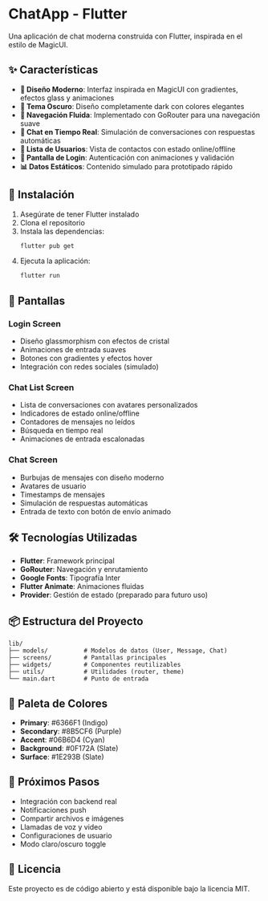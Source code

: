 # ChatApp - Flutter

Una aplicación de chat moderna construida con Flutter, inspirada en el estilo de MagicUI.

## ✨ Características

- **🎨 Diseño Moderno**: Interfaz inspirada en MagicUI con gradientes, efectos glass y animaciones
- **🌙 Tema Oscuro**: Diseño completamente dark con colores elegantes
- **📱 Navegación Fluida**: Implementado con GoRouter para una navegación suave
- **💬 Chat en Tiempo Real**: Simulación de conversaciones con respuestas automáticas
- **👥 Lista de Usuarios**: Vista de contactos con estado online/offline
- **🔐 Pantalla de Login**: Autenticación con animaciones y validación
- **📊 Datos Estáticos**: Contenido simulado para prototipado rápido

## 🚀 Instalación

1. Asegúrate de tener Flutter instalado
2. Clona el repositorio
3. Instala las dependencias:
   ```bash
   flutter pub get
   ```
4. Ejecuta la aplicación:
   ```bash
   flutter run
   ```

## 📱 Pantallas

### Login Screen
- Diseño glassmorphism con efectos de cristal
- Animaciones de entrada suaves
- Botones con gradientes y efectos hover
- Integración con redes sociales (simulado)

### Chat List Screen
- Lista de conversaciones con avatares personalizados
- Indicadores de estado online/offline
- Contadores de mensajes no leídos
- Búsqueda en tiempo real
- Animaciones de entrada escalonadas

### Chat Screen
- Burbujas de mensajes con diseño moderno
- Avatares de usuario
- Timestamps de mensajes
- Simulación de respuestas automáticas
- Entrada de texto con botón de envío animado

## 🛠️ Tecnologías Utilizadas

- **Flutter**: Framework principal
- **GoRouter**: Navegación y enrutamiento
- **Google Fonts**: Tipografía Inter
- **Flutter Animate**: Animaciones fluidas
- **Provider**: Gestión de estado (preparado para futuro uso)

## 📦 Estructura del Proyecto

```
lib/
├── models/          # Modelos de datos (User, Message, Chat)
├── screens/         # Pantallas principales
├── widgets/         # Componentes reutilizables
├── utils/           # Utilidades (router, theme)
└── main.dart        # Punto de entrada
```

## 🎨 Paleta de Colores

- **Primary**: #6366F1 (Indigo)
- **Secondary**: #8B5CF6 (Purple)
- **Accent**: #06B6D4 (Cyan)
- **Background**: #0F172A (Slate)
- **Surface**: #1E293B (Slate)

## 🔮 Próximos Pasos

- Integración con backend real
- Notificaciones push
- Compartir archivos e imágenes
- Llamadas de voz y video
- Configuraciones de usuario
- Modo claro/oscuro toggle

## 📄 Licencia

Este proyecto es de código abierto y está disponible bajo la licencia MIT.

